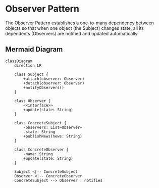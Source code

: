 # Observer Pattern

The Observer Pattern establishes a one-to-many dependency between objects so that when one object (the Subject) changes state, all its dependents (Observers) are notified and updated automatically.

## Mermaid Diagram

```mermaid
classDiagram
    direction LR

    class Subject {
        +attach(observer: Observer)
        +detach(observer: Observer)
        +notifyObservers()
    }

    class Observer {
        <<interface>>
        +update(state: String)
    }

    class ConcreteSubject {
        -observers: List~Observer~
        -state: String
        +publishNews(news: String)
    }

    class ConcreteObserver {
        -name: String
        +update(state: String)
    }

    Subject <|-- ConcreteSubject
    Observer <|-- ConcreteObserver
    ConcreteSubject --> Observer : notifies
